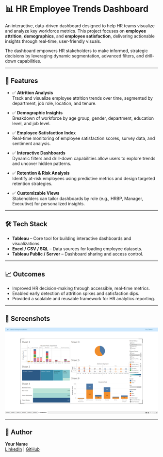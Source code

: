 # 📊 HR Employee Trends Dashboard

An interactive, data-driven dashboard designed to help HR teams visualize and analyze key workforce metrics. This project focuses on **employee attrition**, **demographics**, and **employee satisfaction**, delivering actionable insights through real-time, user-friendly visuals.

The dashboard empowers HR stakeholders to make informed, strategic decisions by leveraging dynamic segmentation, advanced filters, and drill-down capabilities.

---

## 🚀 Features

- ✅ **Attrition Analysis**  
  Track and visualize employee attrition trends over time, segmented by department, job role, location, and tenure.

- ✅ **Demographic Insights**  
  Breakdown of workforce by age group, gender, department, education level, and job level.

- ✅ **Employee Satisfaction Index**  
  Real-time monitoring of employee satisfaction scores, survey data, and sentiment analysis.

- ✅ **Interactive Dashboards**  
  Dynamic filters and drill-down capabilities allow users to explore trends and uncover hidden patterns.

- ✅ **Retention & Risk Analysis**  
  Identify at-risk employees using predictive metrics and design targeted retention strategies.

- ✅ **Customizable Views**  
  Stakeholders can tailor dashboards by role (e.g., HRBP, Manager, Executive) for personalized insights.

---

## 🛠 Tech Stack

- **Tableau** – Core tool for building interactive dashboards and visualizations.
- **Excel / CSV / SQL** – Data sources for loading employee datasets.
- **Tableau Public / Server** – Dashboard sharing and access control.

---

## 📈 Outcomes

- Improved HR decision-making through accessible, real-time metrics.
- Enabled early detection of attrition spikes and satisfaction dips.
- Provided a scalable and reusable framework for HR analytics reporting.

---


## 📎 Screenshots
![Employee Trends Dashboard Screenshot](https://raw.githubusercontent.com/MohantyNaanee/Employee-Trends-Dashboard/main/Screenshot%20(1).png)



---

## 🧠 Author

**Your Name**  
[LinkedIn](https://www.linkedin.com/in/MohantyNaanee) | [GitHub](https://github.com/MohantyNaanee)



